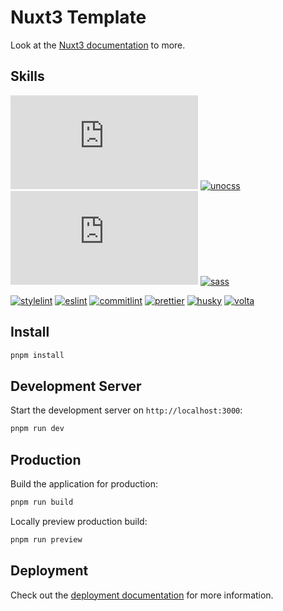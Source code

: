 # Nuxt3 Template

Look at the [Nuxt3 documentation](https://nuxt.com/docs/getting-started/introduction) to more.

## Skills

[![Nuxt3](https://img.shields.io/badge/Nuxt3-^3.12.2-BrightGreen?style=for-the-badge&logo=Nuxt.js)](https://nuxt.com/)
[![unocss](https://img.shields.io/badge/unocss-^0.61.0-red?style=for-the-badge&logo=unocss)](https://unocss.dev/)
[![@nuxtjs/i18n](https://img.shields.io/badge/@nuxtjs/i18n-^8.3.1-BrightGreen?style=for-the-badge&logo=Nuxt.js)](https://nuxt.com/modules/i18n)
[![sass](https://img.shields.io/badge/sass-^1.77.6-pink?style=for-the-badge&logo=sass)](https://sass-lang.com/documentation/)

[![stylelint](https://img.shields.io/badge/stylelint-^16.6.1-blueviolet?style=for-the-badge&logo=stylelint)](https://stylelint.io/)
[![eslint](https://img.shields.io/badge/eslint-^9.6.0-blue?style=for-the-badge&logo=eslint)](https://eslint.org/docs/latest/)
[![commitlint](https://img.shields.io/badge/commitlint-^19.3.0-BrightGreen?style=for-the-badge&logo=commitlint)](https://commitlint.js.org/)
[![prettier](https://img.shields.io/badge/prettier-^3.3.2-yellow?style=for-the-badge&logo=prettier)](https://prettier.io/)
[![husky](https://img.shields.io/badge/husky-v9.0.1-BrightGreen?style=for-the-badge&logo=husky)](https://typicode.github.io/husky/)
[![volta](https://img.shields.io/badge/volta-v1.1.1-orange?style=for-the-badge&logo=volta)](https://docs.volta.sh/guide/getting-started)


## Install

```bash
pnpm install
```

## Development Server

Start the development server on `http://localhost:3000`:

```bash
pnpm run dev
```
## Production

Build the application for production:

```bash
pnpm run build
```

Locally preview production build:

```bash
pnpm run preview
```

## Deployment
Check out the [deployment documentation](https://nuxt.com/docs/getting-started/deployment) for more information.
